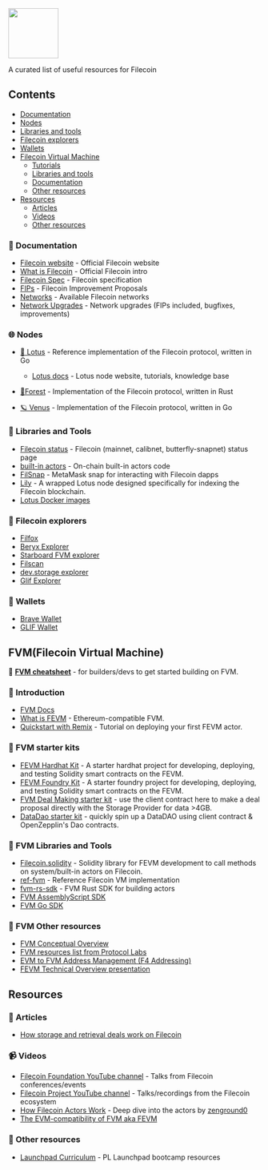 <img src="https://filecoin.io/images/filecoin-logo.svg" width="100">

A curated list of useful resources for Filecoin

## Contents
- [Documentation](#-documentation)
- [Nodes](#-nodes)
- [Libraries and tools](#-libraries-and-tools)
- [Filecoin explorers](#-filecoin-explorers)
- [Wallets](#-wallets)
- [Filecoin Virtual Machine](#-filecoin-virtual-machine)
  * [Tutorials](#-fvm-tutorials)
  * [Libraries and tools](#-fvm-libraries-and-tools)
  * [Documentation](#-fvm-documentation)
  * [Other resources](#-fvm-other-resources)
- [Resources](#resources)
  * [Articles](#-articles)
  * [Videos](#-videos)
  * [Other resources](#-other-resources)


### 📄 Documentation
- [Filecoin website](https://filecoin.io/) - Official Filecoin website
- [What is Filecoin](https://docs.filecoin.io/intro/intro-to-filecoin/what-is-filecoin/) - Official Filecoin intro
- [Filecoin Spec](https://spec.filecoin.io/) - Filecoin specification
- [FIPs](https://github.com/filecoin-project/FIPs) - Filecoin Improvement Proposals
- [Networks](https://docs.filecoin.io/networks/overview/) - Available Filecoin networks
- [Network Upgrades](https://github.com/filecoin-project/core-devs/tree/master/Network%20Upgrades) - Network upgrades (FIPs included, bugfixes, improvements)

### 🌐 Nodes

- [🪷 Lotus](https://github.com/filecoin-project/lotus) - Reference implementation of the Filecoin protocol, written in Go
  - [Lotus docs](https://lotus.filecoin.io/) - Lotus node website, tutorials, knowledge base

- [🌲Forest](https://github.com/ChainSafe/forest) - Implementation of the Filecoin protocol, written in Rust
- [🪐 Venus](https://github.com/filecoin-project/venus) - Implementation of the Filecoin protocol, written in Go

### 🧰 Libraries and Tools
- [Filecoin status](https://status.filecoin.io/) - Filecoin (mainnet, calibnet, butterfly-snapnet) status page
- [built-in actors](https://github.com/filecoin-project/builtin-actors) - On-chain built-in actors code
- [FilSnap](https://github.com/ChainSafe/filsnap) - MetaMask snap for interacting with Filecoin dapps
- [Lily](https://github.com/filecoin-project/lily/) - A wrapped Lotus node designed specifically for indexing the Filecoin blockchain.
- [Lotus Docker images](https://github.com/glifio/filecoin-docker)

### 🧭 Filecoin explorers
- [Filfox](https://filfox.info/)
- [Beryx Explorer](https://beryx.zondax.ch/)
- [Starboard FVM explorer](https://fvm.starboard.ventures/)
- [Filscan](https://filscan.io/)
- [dev.storage explorer](https://dev.storage/)
- [Glif Explorer](https://explorer.glif.io/)

### 👛 Wallets
- [Brave Wallet](https://brave.com/wallet/)
- [GLIF Wallet](https://wallet.glif.io/)

## FVM(Filecoin Virtual Machine)

📢 **[FVM cheatsheet](./fvm.md)** - for builders/devs to get started building on FVM.

### 📄 Introduction

- [FVM Docs](https://docs.filecoin.io/fvm)
- [What is FEVM](https://docs.filecoin.io/smart-contracts/fundamentals/filecoin-evm-runtime/) - Ethereum-compatible FVM.
- [Quickstart with Remix](https://docs.filecoin.io/developers/smart-contracts/quickstart/) - Tutorial on deploying your first FEVM actor.

### 🏫 FVM starter kits

- [FEVM Hardhat Kit](https://github.com/filecoin-project/FEVM-Hardhat-Kit) - A starter hardhat project for developing, deploying, and testing Solidity smart contracts on the FEVM.
- [FEVM Foundry Kit](https://github.com/filecoin-project/fevm-foundry-kit) - A starter foundry project for developing, deploying, and testing Solidity smart contracts on the FEVM.
- [FVM Deal Making starter kit](https://github.com/filecoin-project/fvm-starter-kit-deal-making) - use the client contract here to make a deal proposal directly with the Storage Provider for data >4GB.
- [DataDao starter kit](https://github.com/filecoin-project/fevm-data-dao-kit) - quickly spin up a DataDAO using client contract & OpenZepplin's  Dao contracts.

### 🧰 FVM Libraries and Tools

- [Filecoin.solidity](https://docs.zondax.ch/fevm/filecoin-solidity/) - Solidity library for FEVM development to call methods on system/built-in actors on Filecoin.
- [ref-fvm](https://github.com/filecoin-project/ref-fvm) - Reference Filecoin VM implementation
- [fvm-rs-sdk](https://github.com/polyphene/fvm-rs-sdk) - FVM Rust SDK for building actors
- [FVM AssemblyScript SDK](https://github.com/Zondax/fvm-as-sdk)
- [FVM Go SDK](https://github.com/ipfs-force-community/go-fvm-sdk)

### 🦝 FVM Other resources

- [FVM Conceptual Overview](https://hackernoon.com/the-filecoin-virtual-machine-everything-you-need-to-know)
- [FVM resources list from Protocol Labs](https://www.notion.so/Filecoin-Virtual-Machine-FVM-Developer-Resources-94cabfd650184f4b9664bd4974e4d329)
- [EVM to FVM Address Management (F4 Addressing)](https://drive.google.com/file/d/17ngqxflu9B-gBqVl--5KqVhXsTLhkWtJ/view)
- [FEVM Technical Overview presentation](https://www.youtube.com/watch?v=ybR9sYlKkOs)

## Resources

### 📰 Articles
- [How storage and retrieval deals work on Filecoin](https://filecoin.io/blog/posts/how-storage-and-retrieval-deals-work-on-filecoin/)

### 📹 Videos
- [Filecoin Foundation YouTube channel](https://www.youtube.com/@filecoinfoundation) - Talks from Filecoin conferences/events
- [Filecoin Project YouTube channel](https://www.youtube.com/@filecoinfoundation) - Talks/recordings from the Filecoin ecosystem
- [How Filecoin Actors Work](https://www.youtube.com/watch?v=9JbwbTPonv0) - Deep dive into the actors by [zenground0](https://github.com/ZenGround0)
- [The EVM-compatibility of FVM aka FEVM](https://www.youtube.com/watch?v=lgUMVhM3FIM)

### 🦝 Other resources
- [Launchpad Curriculum](https://curriculum.pl-launchpad.io/) - PL Launchpad bootcamp resources

